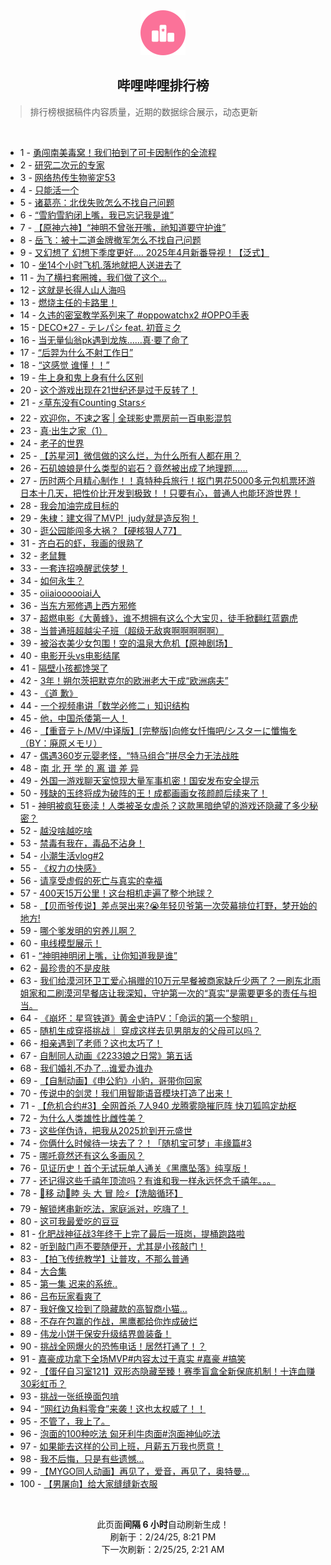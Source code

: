<div align="center">
    <img src="./assets/icon_rank.png" alt="logo" />
    <h2>哔哩哔哩排行榜</h>
</div>

> 排行榜根据稿件内容质量，近期的数据综合展示，动态更新

<br />

<ul><li><span>1 - <a href=https://www.bilibili.com/BV1MjAoegEK5 target=_blank>勇闯南美毒窝！我们拍到了可卡因制作的全流程</a></span></li><li><span>2 - <a href=https://www.bilibili.com/BV1L6PKeyEpF target=_blank>研究二次元的专家</a></span></li><li><span>3 - <a href=https://www.bilibili.com/BV1umPweWEHe target=_blank>网络热传生物鉴定53</a></span></li><li><span>4 - <a href=https://www.bilibili.com/BV1JjAWecEy3 target=_blank>只能活一个</a></span></li><li><span>5 - <a href=https://www.bilibili.com/BV11kPTewEas target=_blank>诸葛亮：北伐失败怎么不找自己问题</a></span></li><li><span>6 - <a href=https://www.bilibili.com/BV1VRABehEzm target=_blank>“雪豹雪豹闭上嘴，我已忘记我是谁”</a></span></li><li><span>7 - <a href=https://www.bilibili.com/BV1vfPNekEcp target=_blank>【原神六神】“神明不曾张开嘴，祂知道要守护谁”</a></span></li><li><span>8 - <a href=https://www.bilibili.com/BV1ASAZeiEyC target=_blank>岳飞：被十二道金牌撤军怎么不找自己问题</a></span></li><li><span>9 - <a href=https://www.bilibili.com/BV1ANPTetEx8 target=_blank>又幻想了&nbsp;幻想下季度更好....&nbsp;2025年4月新番导视！【泛式】</a></span></li><li><span>10 - <a href=https://www.bilibili.com/BV1dKPceaE8R target=_blank>坐14个小时飞机.落地就把人送进去了</a></span></li><li><span>11 - <a href=https://www.bilibili.com/BV12MPFeGEGP target=_blank>为了横扫套圈摊，我们做了这个…</a></span></li><li><span>12 - <a href=https://www.bilibili.com/BV1F8PKepEd8 target=_blank>这就是长得人山人海吗</a></span></li><li><span>13 - <a href=https://www.bilibili.com/BV1QXAfepEz8 target=_blank>燃烧主任的卡路里！</a></span></li><li><span>14 - <a href=https://www.bilibili.com/BV1BzAfewEmf target=_blank>久违的密室教学系列来了&nbsp;#oppowatchx2&nbsp;#OPPO手表</a></span></li><li><span>15 - <a href=https://www.bilibili.com/BV1cZw9eDERz target=_blank>DECO*27&nbsp;-&nbsp;テレパシ&nbsp;feat.&nbsp;初音ミク</a></span></li><li><span>16 - <a href=https://www.bilibili.com/BV1C1PTeFEkU target=_blank>当无量仙翁pk遇到龙族……真·要了命了</a></span></li><li><span>17 - <a href=https://www.bilibili.com/BV1RvAzeAEa2 target=_blank>“后羿为什么不射工作日”</a></span></li><li><span>18 - <a href=https://www.bilibili.com/BV1aUApeJEw6 target=_blank>“这感觉&nbsp;谁懂！！”</a></span></li><li><span>19 - <a href=https://www.bilibili.com/BV1qdPNeyE9y target=_blank>牛上身和鬼上身有什么区别</a></span></li><li><span>20 - <a href=https://www.bilibili.com/BV1TyPFemEEB target=_blank>这个游戏出现在21世纪还是过于反转了！</a></span></li><li><span>21 - <a href=https://www.bilibili.com/BV1PCPTeaEVT target=_blank>⚡草东没有Counting&nbsp;Stars⚡</a></span></li><li><span>22 - <a href=https://www.bilibili.com/BV1cMPTexEZM target=_blank>欢迎你，不速之客&nbsp;|&nbsp;全球影史票房前一百电影混剪</a></span></li><li><span>23 - <a href=https://www.bilibili.com/BV1EjAWecEmF target=_blank>真·出生之家（1）</a></span></li><li><span>24 - <a href=https://www.bilibili.com/BV17nAZexENP target=_blank>老子的世界</a></span></li><li><span>25 - <a href=https://www.bilibili.com/BV1RCPKekEm2 target=_blank>【苏星河】微信做的这么烂，为什么所有人都在用？</a></span></li><li><span>26 - <a href=https://www.bilibili.com/BV1wMPTexEHC target=_blank>石矶娘娘是什么类型的岩石？竟然被出成了地理题……</a></span></li><li><span>27 - <a href=https://www.bilibili.com/BV1i2Afe4E25 target=_blank>历时两个月精心制作！！真特种兵旅行！抠门男花5000多元包机票环游日本十几天，把性价比开发到极致！！只要有心，普通人也能环游世界！</a></span></li><li><span>28 - <a href=https://www.bilibili.com/BV1dcAseFE1e target=_blank>我会加油完成目标的</a></span></li><li><span>29 - <a href=https://www.bilibili.com/BV1odAHeREMN target=_blank>朱棣：建文得了MVP!&nbsp;&nbsp;judy就是造反狗！</a></span></li><li><span>30 - <a href=https://www.bilibili.com/BV1dkApeWEi3 target=_blank>逛公园能闯多大祸？【硬核狠人77】</a></span></li><li><span>31 - <a href=https://www.bilibili.com/BV1AMPuePEgy target=_blank>齐白石的虾，我画的很熟了</a></span></li><li><span>32 - <a href=https://www.bilibili.com/BV1REPAewEKe target=_blank>老鼠舞</a></span></li><li><span>33 - <a href=https://www.bilibili.com/BV17YPKeJEkU target=_blank>一套连招唤醒武侠梦！</a></span></li><li><span>34 - <a href=https://www.bilibili.com/BV1AEAreXEwt target=_blank>如何永生？</a></span></li><li><span>35 - <a href=https://www.bilibili.com/BV1BQPNe7EdT target=_blank>oiiaioooooiai人</a></span></li><li><span>36 - <a href=https://www.bilibili.com/BV1HaPMeZExT target=_blank>当东方邪修遇上西方邪修</a></span></li><li><span>37 - <a href=https://www.bilibili.com/BV1WaPce1EoE target=_blank>超燃电影《大黄蜂》，谁不想拥有这么个大宝贝，徒手掀翻红蓝霸虎</a></span></li><li><span>38 - <a href=https://www.bilibili.com/BV1QoAfeSEsc target=_blank>当普通班超越尖子班（超级无敌爽啊啊啊啊啊）</a></span></li><li><span>39 - <a href=https://www.bilibili.com/BV1hYPTeuE4j target=_blank>被浴衣美少女包围！空的温泉大危机【原神剧场】</a></span></li><li><span>40 - <a href=https://www.bilibili.com/BV194PTeGEHj target=_blank>电影开头vs电影结尾</a></span></li><li><span>41 - <a href=https://www.bilibili.com/BV1khAfeqEsa target=_blank>隔壁小孩都馋哭了</a></span></li><li><span>42 - <a href=https://www.bilibili.com/BV1fAPceeEdc target=_blank>3年！朔尔茨把默克尔的欧洲老大干成“欧洲病夫”</a></span></li><li><span>43 - <a href=https://www.bilibili.com/BV1bZAoe3EoG target=_blank>《道&nbsp;歉》</a></span></li><li><span>44 - <a href=https://www.bilibili.com/BV1tCPuegEsv target=_blank>一个视频串讲「数学必修二」知识结构</a></span></li><li><span>45 - <a href=https://www.bilibili.com/BV1v1AoeJEeh target=_blank>他，中国杀倭第一人！</a></span></li><li><span>46 - <a href=https://www.bilibili.com/BV1PSAZeiECV target=_blank>【重音テト/MV/中译版】[完整版]向修女忏悔吧/シスターに懺悔を（BY：廃原メモリ）</a></span></li><li><span>47 - <a href=https://www.bilibili.com/BV183PMeGEdQ target=_blank>偶遇360岁元婴老怪，“特马组合”拼尽全力无法战胜</a></span></li><li><span>48 - <a href=https://www.bilibili.com/BV1F3PTeWEJA target=_blank>南&nbsp;北&nbsp;开&nbsp;学&nbsp;的&nbsp;离&nbsp;谱&nbsp;差&nbsp;异</a></span></li><li><span>49 - <a href=https://www.bilibili.com/BV1HNPNeSEdh target=_blank>外国一游戏聊天室惊现大量军事机密！国安发布安全提示</a></span></li><li><span>50 - <a href=https://www.bilibili.com/BV1oYAneQEsN target=_blank>残缺的玉终将成为破阵的王！成都画画女孩颜颜后续来了！</a></span></li><li><span>51 - <a href=https://www.bilibili.com/BV1BmPAeGEQZ target=_blank>神明被疯狂亵渎！人类被圣女虐杀？这款黑暗绝望的游戏还隐藏了多少秘密？</a></span></li><li><span>52 - <a href=https://www.bilibili.com/BV1urAte8EDB target=_blank>越没啥越吃啥</a></span></li><li><span>53 - <a href=https://www.bilibili.com/BV1ZzAoeWEmw target=_blank>禁毒有我在，毒品不沾身！</a></span></li><li><span>54 - <a href=https://www.bilibili.com/BV1xiAHezERY target=_blank>小潮生活vlog#2</a></span></li><li><span>55 - <a href=https://www.bilibili.com/BV1HnPPeSEzz target=_blank>《权力の快感》</a></span></li><li><span>56 - <a href=https://www.bilibili.com/BV1sKPFeCE2C target=_blank>请享受虚假的死亡与真实的幸福</a></span></li><li><span>57 - <a href=https://www.bilibili.com/BV1itADeqE4P target=_blank>400天15万公里！这台相机走遍了整个地球？</a></span></li><li><span>58 - <a href=https://www.bilibili.com/BV1rqA4eVEcZ target=_blank>【贝而爷传说】差点哭出来?😭年轻贝爷第一次荧幕排位打野，梦开始的地方!</a></span></li><li><span>59 - <a href=https://www.bilibili.com/BV1aKAeemExF target=_blank>哪个爹发明的穷养儿啊？</a></span></li><li><span>60 - <a href=https://www.bilibili.com/BV14hAkeYE9V target=_blank>电线模型展示！</a></span></li><li><span>61 - <a href=https://www.bilibili.com/BV1rnAje5EHk target=_blank>“神明神明闭上嘴，让你知道我是谁”</a></span></li><li><span>62 - <a href=https://www.bilibili.com/BV1UxPceUEbW target=_blank>最珍贵的不是皮肤</a></span></li><li><span>63 - <a href=https://www.bilibili.com/BV1FdAZeaEB1 target=_blank>我们给漠河环卫工爱心捐赠的10万元早餐被商家缺斤少两了？一刷东北雨姐家和二刷漠河早餐店让我深知，守护第一次的“真实”是需要更多的责任与担当。</a></span></li><li><span>64 - <a href=https://www.bilibili.com/BV1sZAnevEsh target=_blank>《崩坏：星穹铁道》黄金史诗PV：「命运的第一个黎明」</a></span></li><li><span>65 - <a href=https://www.bilibili.com/BV1fLPTeSE61 target=_blank>随机生成穿搭挑战｜&nbsp;穿成这样去见男朋友的父母可以吗？</a></span></li><li><span>66 - <a href=https://www.bilibili.com/BV1adAfenEnR target=_blank>相亲遇到了老师？这也太巧了！</a></span></li><li><span>67 - <a href=https://www.bilibili.com/BV1M8AhevEmM target=_blank>自制同人动画《2233娘之日常》第五话</a></span></li><li><span>68 - <a href=https://www.bilibili.com/BV1fvA1e4Eux target=_blank>我们婚礼不办了...谁爱办谁办</a></span></li><li><span>69 - <a href=https://www.bilibili.com/BV1dMAfepEN9 target=_blank>【自制动画】《申公豹》小豹，哥带你回家</a></span></li><li><span>70 - <a href=https://www.bilibili.com/BV17jAHepEGW target=_blank>传说中的剑灵！我们用智能语音模块打造了出来！</a></span></li><li><span>71 - <a href=https://www.bilibili.com/BV1kjAUeTELS target=_blank>【危机合约#3】全网首杀&nbsp;7人940&nbsp;龙腾雾隐摧厄阵&nbsp;快刀狐鸣定劫枢</a></span></li><li><span>72 - <a href=https://www.bilibili.com/BV1vpA2esEsg target=_blank>为什么人类雄性比雌性美？</a></span></li><li><span>73 - <a href=https://www.bilibili.com/BV166PcegEm6 target=_blank>这些佯伪诗，把我从2025尬到开元盛世</a></span></li><li><span>74 - <a href=https://www.bilibili.com/BV1zvPMedEkW target=_blank>你俩什么时候待一块去了？！「随机宝可梦」丰缘篇#3</a></span></li><li><span>75 - <a href=https://www.bilibili.com/BV1odPNeyEHC target=_blank>哪吒竟然还有这么多画风？</a></span></li><li><span>76 - <a href=https://www.bilibili.com/BV1QLPcexExk target=_blank>见证历史！首个无试玩单人通关《黑鹰坠落》纯享版！</a></span></li><li><span>77 - <a href=https://www.bilibili.com/BV1hbAHe5EYP target=_blank>还记得这些千禧年顶流吗？有谁和我一样永远怀念千禧年。。。</a></span></li><li><span>78 - <a href=https://www.bilibili.com/BV1jbAteBEUy target=_blank>🧊移&nbsp;动🥒睦&nbsp;头&nbsp;大&nbsp;冒&nbsp;险⚡【洗脑循环】</a></span></li><li><span>79 - <a href=https://www.bilibili.com/BV1Y1AoeJE2u target=_blank>解锁烤串新吃法，家庭派对，吃嗨了！</a></span></li><li><span>80 - <a href=https://www.bilibili.com/BV18iAZeLEym target=_blank>这可我最爱吃的豆豆</a></span></li><li><span>81 - <a href=https://www.bilibili.com/BV1dKAfe9EnN target=_blank>化肥战神征战3年终于上完了最后一班岗，提桶跑路啦</a></span></li><li><span>82 - <a href=https://www.bilibili.com/BV1crAJetERW target=_blank>听到敲门声不要随便开，尤其是小孩敲门！</a></span></li><li><span>83 - <a href=https://www.bilibili.com/BV1fCAfebEFr target=_blank>【拍飞传统教学】让普攻，不那么普通</a></span></li><li><span>84 - <a href=https://www.bilibili.com/BV1TWAmeCEpE target=_blank>大合集</a></span></li><li><span>85 - <a href=https://www.bilibili.com/BV1VTAoejEbB target=_blank>第一集&nbsp;迟来的系统..</a></span></li><li><span>86 - <a href=https://www.bilibili.com/BV12HAfeCEC1 target=_blank>吕布玩家看爽了</a></span></li><li><span>87 - <a href=https://www.bilibili.com/BV15zAae7EpL target=_blank>我好像又捡到了隐藏款的高智商小猫…</a></span></li><li><span>88 - <a href=https://www.bilibili.com/BV17YPKeJEQC target=_blank>不存在包赢的作战，黑鹰都给你炸成破烂</a></span></li><li><span>89 - <a href=https://www.bilibili.com/BV1pjAte2EYQ target=_blank>伟龙小饼干保安升级结界兽装备！</a></span></li><li><span>90 - <a href=https://www.bilibili.com/BV1zXPNe2Ens target=_blank>挑战全网爆火的恐怖电话！居然打通了！？</a></span></li><li><span>91 - <a href=https://www.bilibili.com/BV1bFPFemEWi target=_blank>嘉豪成功拿下全场MVP#内容太过于真实&nbsp;#嘉豪&nbsp;#搞笑</a></span></li><li><span>92 - <a href=https://www.bilibili.com/BV12xPceUEWi target=_blank>【蛋仔自习室121】双形态隐藏至臻！赛季盲盒全新保底机制！十连血赚30彩虹币？</a></span></li><li><span>93 - <a href=https://www.bilibili.com/BV1bRAoeVEtg target=_blank>挑战一张纸换面包啃</a></span></li><li><span>94 - <a href=https://www.bilibili.com/BV1vLAkeCE4i target=_blank>“网红边角料零食”来袭！这也太权威了！！</a></span></li><li><span>95 - <a href=https://www.bilibili.com/BV17sAte3EkY target=_blank>不管了，我上了。</a></span></li><li><span>96 - <a href=https://www.bilibili.com/BV1CcAJeREKc target=_blank>泡面的100种吃法&nbsp;匈牙利牛肉面#泡面神仙吃法</a></span></li><li><span>97 - <a href=https://www.bilibili.com/BV1fqAoeREKr target=_blank>如果能去这样的公司上班，月薪五万我也愿意！</a></span></li><li><span>98 - <a href=https://www.bilibili.com/BV1YyAne5E7x target=_blank>我不后悔，只是有些遗憾...</a></span></li><li><span>99 - <a href=https://www.bilibili.com/BV1oNAfesETn target=_blank>【MYGO同人动画】再见了，爱音，再见了，奥特曼…</a></span></li><li><span>100 - <a href=https://www.bilibili.com/BV1zzAfewEMB target=_blank>【男屠向】给大家缝缝新衣服</a></span></li></ul>

<br />

<p align=center>此页面<strong>间隔 6 小时</strong>自动刷新生成！<br>刷新于：2/24/25, 8:21 PM<br>下一次刷新：2/25/25, 2:21 AM</p>
